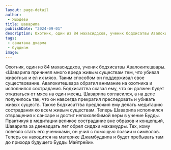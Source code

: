 ```yaml
---
layout: page-detail
author:
 - Яшодеви
title: шаварипа
publishDate: "2024-09-01"
description: Охотник, один из 84 махасиддхов, ученик бодхисатвы Авалокитешвары.
tags:
 - санатана дхарма
 - буддизм
image: 
---
```


Охотник, один из 84 махасиддхов, ученик бодхисатвы Авалокитешвары.
 «Шаварипа причинял много вреда живым существам тем, что убивал животных и ел их мясо. Таким способом он поддерживал свое существование. Авалокитешвара обратил внимание на охотника и исполнился сострадания. Бодхисаттва сказал ему, что он должен будет отказаться от мяса на один месяц. Шаварипа согласился, а на деле получилось так, что он навсегда прекратил преследовать и убивать живых существ. Также Бодхисаттва предложил ему делать медитацию сострадания ко всем живым существам. Теперь Шаварипа исполнился отвращения к сансаре и достиг непоколебимой веры в учение Будды. Практикуя в медитации великое сострадание вне образов и концепций, Шаварипа за двенадцать лет обрел сиддхи махамудры. Тех, кому повезло стать его учениками, он учил с помощью поэзии и символов. Теперь он находится на материке Джамбудвипа и будет пребывать там до прихода будущего Будды Майтрейи».

